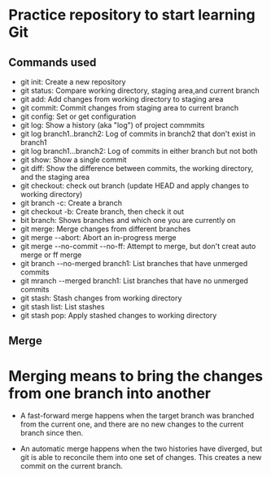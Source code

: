 # Practice repository to start learning Git

## Commands used

- git init: Create a new repository
- git status: Compare working directory, staging area,and current branch
- git add: Add changes from working directory to staging area
- git commit: Commit changes from staging area to current branch
- git config: Set or get configuration
- git log: Show a history (aka "log") of project commmits
- git log branch1..branch2: Log of commits in branch2 that don't exist in branch1
- git log branch1...branch2: Log of commits in either branch but not both
- git show: Show a single commit
- git diff: Show the difference between commits, the working directory, and the staging area
- git checkout: check out branch (update HEAD and apply changes to working directory)
- git branch -c: Create a branch
- git checkout -b: Create branch, then check it out
- bit branch: Shows branches and which one you are currently on
- git merge: Merge changes from different branches
- git merge --abort: Abort an in-progress merge
- git merge --no-commit --no-ff: Attempt to merge, but don't creat auto merge or ff merge
- git branch --no-merged branch1: List branches that have unmerged commits
- git mranch --merged branch1: List branches that have no unmerged commits
- git stash: Stash changes from working directory
- git stash list: List stashes
- git stash pop: Apply stashed changes to working directory


## Merge

# Merging means to bring the changes from one branch into another

- A fast-forward merge happens when the target branch was branched from the current one, and there are no new changes to the current branch since then.

- An automatic merge happens when the two histories have diverged, but git is able to reconcile them into one set of changes. This creates a new commit on the current branch.



